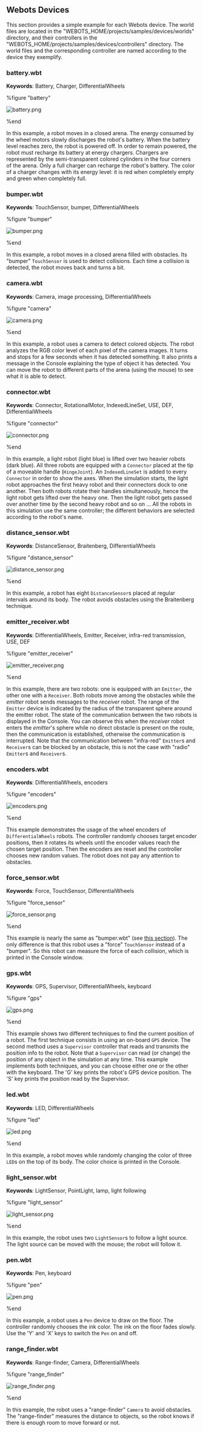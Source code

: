 ## Webots Devices

This section provides a simple example for each Webots device. The world files
are located in the "WEBOTS\_HOME/projects/samples/devices/worlds" directory, and
their controllers in the "WEBOTS\_HOME/projects/samples/devices/controllers"
directory. The world files and the corresponding controller are named according
to the device they exemplify.

### battery.wbt

**Keywords**: Battery, Charger, DifferentialWheels

%figure "battery"

![battery.png](images/battery.png)

%end

In this example, a robot moves in a closed arena. The energy consumed by the
wheel motors slowly discharges the robot's battery. When the battery level
reaches zero, the robot is powered off. In order to remain powered, the robot
must recharge its battery at energy chargers. Chargers are represented by the
semi-transparent colored cylinders in the four corners of the arena. Only a full
charger can recharge the robot's battery. The color of a charger changes with
its energy level: it is red when completely empty and green when completely
full.

### bumper.wbt

**Keywords**: TouchSensor, bumper, DifferentialWheels

%figure "bumper"

![bumper.png](images/bumper.png)

%end

In this example, a robot moves in a closed arena filled with obstacles. Its
"bumper" `TouchSensor` is used to detect collisions. Each time a collision is
detected, the robot moves back and turns a bit.

### camera.wbt

**Keywords**: Camera, image processing, DifferentialWheels

%figure "camera"

![camera.png](images/camera.png)

%end

In this example, a robot uses a camera to detect colored objects. The robot
analyzes the RGB color level of each pixel of the camera images. It turns and
stops for a few seconds when it has detected something. It also prints a message
in the Console explaining the type of object it has detected. You can move the
robot to different parts of the arena (using the mouse) to see what it is able
to detect.

### connector.wbt

**Keywords**: Connector, RotationalMotor, IndexedLineSet, USE, DEF, DifferentialWheels

%figure "connector"

![connector.png](images/connector.png)

%end

In this example, a light robot (light blue) is lifted over two heavier robots
(dark blue). All three robots are equipped with a `Connector` placed at the tip
of a moveable handle (`HingeJoint`). An `IndexedLineSet` is added to every
`Connector` in order to show the axes. When the simulation starts, the light
robot approaches the first heavy robot and their connectors dock to one another.
Then both robots rotate their handles simultaneously, hence the light robot
gets lifted over the heavy one. Then the light robot gets passed over another
time by the second heavy robot and so on ... All the robots in this simulation use
the same controller; the different behaviors are selected according to the
robot's name.

### distance_sensor.wbt

**Keywords**: DistanceSensor, Braitenberg, DifferentialWheels

%figure "distance_sensor"

![distance_sensor.png](images/distance_sensor.png)

%end

In this example, a robot has eight `DistanceSensor`s placed at regular intervals
around its body. The robot avoids obstacles using the Braitenberg technique.

### emitter_receiver.wbt

**Keywords**: DifferentialWheels, Emitter, Receiver, infra-red transmission, USE, DEF

%figure "emitter_receiver"

![emitter_receiver.png](images/emitter_receiver.png)

%end

In this example, there are two robots: one is equipped with an `Emitter`, the
other one with a `Receiver`. Both robots move among the obstacles while the
*emitter* robot sends messages to the *receiver* robot. The range of the
`Emitter` device is indicated by the radius of the transparent sphere around the
emitter robot. The state of the communication between the two robots is
displayed in the Console. You can observe this when the *receiver* robot enters
the *emitter*'s sphere while no direct obstacle is present on the route, then the communication is established, otherwise the communication is interrupted.
Note that the communication between "infra-red" `Emitter`s and
`Receiver`s can be blocked by an obstacle, this is not the case with "radio"
`Emitter`s and `Receiver`s.

### encoders.wbt

**Keywords**: DifferentialWheels, encoders

%figure "encoders"

![encoders.png](images/encoders.png)

%end

This example demonstrates the usage of the wheel encoders of
`DifferentialWheels` robots. The controller randomly chooses target encoder
positions, then it rotates its wheels until the encoder values reach the chosen
target position. Then the encoders are reset and the controller chooses new
random values. The robot does not pay any attention to obstacles.

### force_sensor.wbt

**Keywords**: Force, TouchSensor, DifferentialWheels

%figure "force_sensor"

![force_sensor.png](images/force_sensor.png)

%end

This example is nearly the same as "bumper.wbt" (see [this
section](#bumper-wbt)). The only difference is that this robot uses a "force"
`TouchSensor` instead of a "bumper". So this robot can measure the force of each
collision, which is printed in the Console window.

### gps.wbt

**Keywords**: GPS, Supervisor, DifferentialWheels, keyboard

%figure "gps"

![gps.png](images/gps.png)

%end

This example shows two different techniques to find the current position
of a robot. The first technique consists in using an on-board `GPS` device. The
second method uses a `Supervisor` controller that reads and transmits the
position info to the robot. Note that a `Supervisor` can read (or change) the
position of any object in the simulation at any time. This example implements
both techniques, and you can choose either one or the other with the keyboard.
The 'G' key prints the robot's GPS device position. The 'S' key prints the
position read by the Supervisor.

### led.wbt

**Keywords**: LED, DifferentialWheels

%figure "led"

![led.png](images/led.png)

%end

In this example, a robot moves while randomly changing the color of three `LED`s
on the top of its body. The color choice is printed in the Console.

### light_sensor.wbt

**Keywords**: LightSensor, PointLight, lamp, light following

%figure "light_sensor"

![light_sensor.png](images/light_sensor.png)

%end

In this example, the robot uses two `LightSensor`s to follow a light source. The
light source can be moved with the mouse; the robot will follow it.

### pen.wbt

**Keywords**: Pen, keyboard

%figure "pen"

![pen.png](images/pen.png)

%end

In this example, a robot uses a `Pen` device to draw on the floor. The
controller randomly chooses the ink color. The ink on the floor fades slowly.
Use the 'Y' and 'X' keys to switch the `Pen` on and off.

### range_finder.wbt

**Keywords**: Range-finder, Camera, DifferentialWheels

%figure "range_finder"

![range_finder.png](images/range_finder.png)

%end

In this example, the robot uses a "range-finder" `Camera` to avoid obstacles.
The "range-finder" measures the distance to objects, so the robot knows if there
is enough room to move forward or not.
